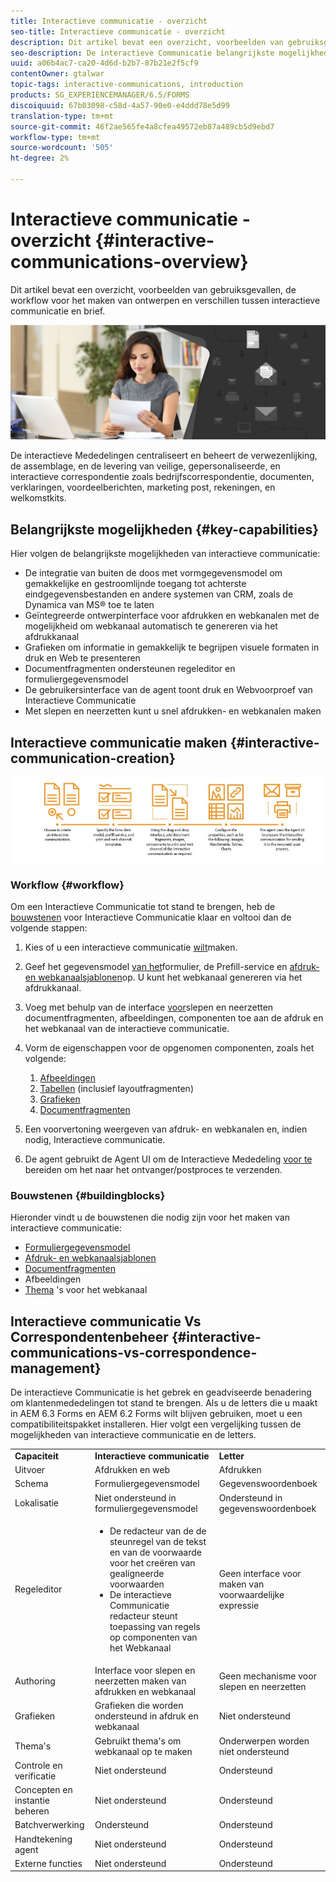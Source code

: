 ```yaml
---
title: Interactieve communicatie - overzicht
seo-title: Interactieve communicatie - overzicht
description: Dit artikel bevat een overzicht, voorbeelden van gebruiksgevallen, de workflow voor het maken van ontwerpen en verschillen tussen interactieve communicatie en brief.
seo-description: De interactieve Communicatie belangrijkste mogelijkheden, de gevallen van het steekproefgebruik, creatiewerkschema, en verschillen tussen Interactieve Communicatie en het Beheer van de Correspondentie
uuid: a06b4ac7-ca20-4d6d-b2b7-87b21e2f5cf9
contentOwner: gtalwar
topic-tags: interactive-communications, introduction
products: SG_EXPERIENCEMANAGER/6.5/FORMS
discoiquuid: 67b03098-c58d-4a57-90e0-e4ddd78e5d99
translation-type: tm+mt
source-git-commit: 46f2ae565fe4a8cfea49572eb87a489cb5d9ebd7
workflow-type: tm+mt
source-wordcount: '505'
ht-degree: 2%

---
```



# Interactieve communicatie - overzicht {#interactive-communications-overview}

Dit artikel bevat een overzicht, voorbeelden van gebruiksgevallen, de workflow voor het maken van ontwerpen en verschillen tussen interactieve communicatie en brief.

![](do-not-localize/correspondence-management.png)

De interactieve Mededelingen centraliseert en beheert de verwezenlijking, de assemblage, en de levering van veilige, gepersonaliseerde, en interactieve correspondentie zoals bedrijfscorrespondentie, documenten, verklaringen, voordeelberichten, marketing post, rekeningen, en welkomstkits.

## Belangrijkste mogelijkheden {#key-capabilities}

Hier volgen de belangrijkste mogelijkheden van interactieve communicatie:

* De integratie van buiten de doos met vormgegevensmodel om gemakkelijke en gestroomlijnde toegang tot achterste eindgegevensbestanden en andere systemen van CRM, zoals de Dynamica van MS® toe te laten
* Geïntegreerde ontwerpinterface voor afdrukken en webkanalen met de mogelijkheid om webkanaal automatisch te genereren via het afdrukkanaal
* Grafieken om informatie in gemakkelijk te begrijpen visuele formaten in druk en Web te presenteren
* Documentfragmenten ondersteunen regeleditor en formuliergegevensmodel
* De gebruikersinterface van de agent toont druk en Webvoorproef van Interactieve Communicatie
* Met slepen en neerzetten kunt u snel afdrukken- en webkanalen maken

## Interactieve communicatie maken  {#interactive-communication-creation}

![interactive_communication-01](assets/interactive_communication-01.jpg)

### Workflow {#workflow}

Om een Interactieve Communicatie tot stand te brengen, heb de [bouwstenen](#buildingblocks) voor Interactieve Communicatie klaar en voltooi dan de volgende stappen:

1. Kies of u een interactieve communicatie [wilt](/help/forms/using/create-interactive-communication.md)maken.

1. Geef het gegevensmodel [van het](/help/forms/using/data-integration.md)formulier, de Prefill-service en [afdruk- en webkanaalsjablonen](/help/forms/using/web-channel-print-channel.md)op. U kunt het webkanaal genereren via het afdrukkanaal.

1. Voeg met behulp van de interface [voor](/help/forms/using/introduction-interactive-communication-authoring.md)slepen en neerzetten documentfragmenten, afbeeldingen, componenten toe aan de afdruk en het webkanaal van de interactieve communicatie.
1. Vorm de eigenschappen voor de opgenomen componenten, zoals het volgende:

   1. [Afbeeldingen](/help/forms/using/create-interactive-communication.md#step2)
   1. [Tabellen](/help/forms/using/create-interactive-communication.md#tables) (inclusief layoutfragmenten)
   1. [Grafieken](/help/forms/using/chart-component-interactive-communications.md)
   1. [Documentfragmenten](/help/forms/using/create-interactive-communication.md#document-fragment-properties)

1. Een voorvertoning weergeven van afdruk- en webkanalen en, indien nodig, Interactieve communicatie.
1. De agent gebruikt de Agent UI om de Interactieve Mededeling [voor te](/help/forms/using/prepare-send-interactive-communication.md) bereiden om het naar het ontvanger/postproces te verzenden.

### Bouwstenen {#buildingblocks}

Hieronder vindt u de bouwstenen die nodig zijn voor het maken van interactieve communicatie:

* [Formuliergegevensmodel](/help/forms/using/data-integration.md)
* [Afdruk- en webkanaalsjablonen](/help/forms/using/web-channel-print-channel.md)
* [Documentfragmenten](/help/forms/using/document-fragments.md)
* Afbeeldingen
* [Thema](/help/forms/using/themes.md) &#39;s voor het webkanaal

## Interactieve communicatie Vs Correspondentenbeheer {#interactive-communications-vs-correspondence-management}

De interactieve Communicatie is het gebrek en geadviseerde benadering om klantenmededelingen tot stand te brengen. Als u de letters die u maakt in AEM 6.3 Forms en AEM 6.2 Forms wilt blijven gebruiken, moet u een compatibiliteitspakket [](/help/forms/using/compatibility-package.md)installeren. Hier volgt een vergelijking tussen de mogelijkheden van interactieve communicatie en de letters.

<table>
 <tbody>
  <tr>
   <td><strong>Capaciteit</strong></td>
   <td><strong>Interactieve communicatie</strong></td>
   <td><strong>Letter</strong></td>
  </tr>
  <tr>
   <td>Uitvoer</td>
   <td>Afdrukken en web</td>
   <td>Afdrukken</td>
  </tr>
  <tr>
   <td>Schema</td>
   <td>Formuliergegevensmodel </td>
   <td>Gegevenswoordenboek </td>
  </tr>
  <tr>
   <td>Lokalisatie</td>
   <td>Niet ondersteund in formuliergegevensmodel</td>
   <td>Ondersteund in gegevenswoordenboek</td>
  </tr>
  <tr>
   <td>Regeleditor</td>
   <td>
    <ul>
     <li>De redacteur van de de steunregel van de tekst en van de voorwaarde voor het creëren van gealigneerde voorwaarden</li>
     <li>De interactieve Communicatie redacteur steunt toepassing van regels op componenten van het Webkanaal</li>
    </ul> </td>
   <td>Geen interface voor maken van voorwaardelijke expressie</td>
  </tr>
  <tr>
   <td>Authoring</td>
   <td>Interface voor slepen en neerzetten maken van afdrukken en webkanaal</td>
   <td>Geen mechanisme voor slepen en neerzetten </td>
  </tr>
  <tr>
   <td>Grafieken</td>
   <td>Grafieken die worden ondersteund in afdruk en webkanaal</td>
   <td>Niet ondersteund</td>
  </tr>
  <tr>
   <td>Thema's</td>
   <td>Gebruikt thema's om webkanaal op te maken</td>
   <td>Onderwerpen worden niet ondersteund</td>
  </tr>
  <tr>
   <td>Controle en verificatie</td>
   <td>Niet ondersteund</td>
   <td>Ondersteund</td>
  </tr>
  <tr>
   <td>Concepten en instantie beheren</td>
   <td>Niet ondersteund</td>
   <td>Ondersteund</td>
  </tr>
  <tr>
   <td>Batchverwerking</td>
   <td>Ondersteund </td>
   <td>Ondersteund</td>
  </tr>
  <tr>
   <td>Handtekening agent</td>
   <td>Niet ondersteund</td>
   <td>Ondersteund</td>
  </tr>
  <tr>
   <td>Externe functies</td>
   <td>Niet ondersteund</td>
   <td>Ondersteund</td>
  </tr>
 </tbody>
</table>

